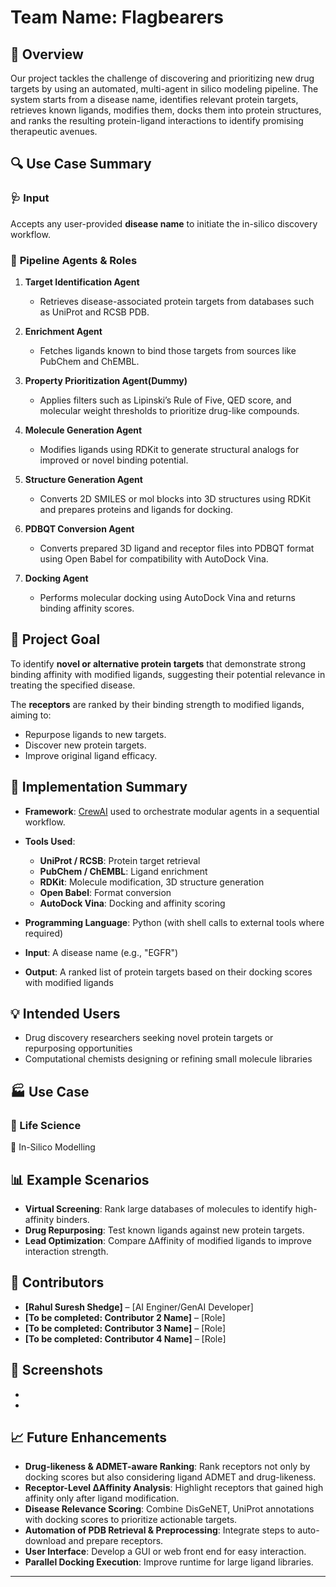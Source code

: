 # **Team Name: Flagbearers**

## 🧬 Overview

Our project tackles the challenge of discovering and prioritizing new drug targets by using an automated, multi-agent in silico modeling pipeline. The system starts from a disease name, identifies relevant protein targets, retrieves known ligands, modifies them, docks them into protein structures, and ranks the resulting protein-ligand interactions to identify promising therapeutic avenues.

## 🔍 Use Case Summary

### 🩺 **Input**

Accepts any user-provided **disease name** to initiate the in-silico discovery workflow.

### 🧠 **Pipeline Agents & Roles**

1. **Target Identification Agent**

   * Retrieves disease-associated protein targets from databases such as UniProt and RCSB PDB.

2. **Enrichment Agent**

   * Fetches ligands known to bind those targets from sources like PubChem and ChEMBL.

3. **Property Prioritization Agent(Dummy)**

   * Applies filters such as Lipinski’s Rule of Five, QED score, and molecular weight thresholds to prioritize drug-like compounds.

4. **Molecule Generation Agent**

   * Modifies ligands using RDKit to generate structural analogs for improved or novel binding potential.

5. **Structure Generation Agent**

   * Converts 2D SMILES or mol blocks into 3D structures using RDKit and prepares proteins and ligands for docking.

6. **PDBQT Conversion Agent**

   * Converts prepared 3D ligand and receptor files into PDBQT format using Open Babel for compatibility with AutoDock Vina.

7. **Docking Agent**

   * Performs molecular docking using AutoDock Vina and returns binding affinity scores.

## 🎯 Project Goal

To identify **novel or alternative protein targets** that demonstrate strong binding affinity with modified ligands, suggesting their potential relevance in treating the specified disease.

The **receptors** are ranked by their binding strength to modified ligands, aiming to:

* Repurpose ligands to new targets.
* Discover new protein targets.
* Improve original ligand efficacy.

## 🧬 Implementation Summary

* **Framework**: [CrewAI](https://www.crewai.com/) used to orchestrate modular agents in a sequential workflow.

* **Tools Used**:

  * **UniProt / RCSB**: Protein target retrieval
  * **PubChem / ChEMBL**: Ligand enrichment
  * **RDKit**: Molecule modification, 3D structure generation
  * **Open Babel**: Format conversion
  * **AutoDock Vina**: Docking and affinity scoring

* **Programming Language**: Python (with shell calls to external tools where required)

* **Input**: A disease name (e.g., "EGFR")

* **Output**: A ranked list of protein targets based on their docking scores with modified ligands

## 💡 Intended Users

* Drug discovery researchers seeking novel protein targets or repurposing opportunities
* Computational chemists designing or refining small molecule libraries

## 🏭  Use Case
### 🧬 Life Science
  🔬 In-Silico Modelling

## 📊 Example Scenarios

* **Virtual Screening**: Rank large databases of molecules to identify high-affinity binders.
* **Drug Repurposing**: Test known ligands against new protein targets.
* **Lead Optimization**: Compare ΔAffinity of modified ligands to improve interaction strength.

## 👥 Contributors

* **\[Rahul Suresh Shedge]** – \[AI Enginer/GenAI Developer]
* **\[To be completed: Contributor 2 Name]** – \[Role]
* **\[To be completed: Contributor 3 Name]** – \[Role]
* **\[To be completed: Contributor 4 Name]** – \[Role]

## 📸 Screenshots

*
*

## 📈 Future Enhancements

* **Drug-likeness & ADMET-aware Ranking**: Rank receptors not only by docking scores but also considering ligand ADMET and drug-likeness.
* **Receptor-Level ΔAffinity Analysis**: Highlight receptors that gained high affinity only after ligand modification.
* **Disease Relevance Scoring**: Combine DisGeNET, UniProt annotations with docking scores to prioritize actionable targets.
* **Automation of PDB Retrieval & Preprocessing**: Integrate steps to auto-download and prepare receptors.
* **User Interface**: Develop a GUI or web front end for easy interaction.
* **Parallel Docking Execution**: Improve runtime for large ligand libraries.

---

